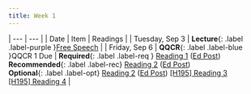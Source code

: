 ```yaml
---
title: Week 1
---
```


| --- | --- |
| Date | Item | Readings |
| Tuesday, Sep 3 | **Lecture**{: .label .label-purple }[Free Speech](#) |
| Friday, Sep 6 | **QQCR**{: .label .label-blue }QQCR 1 Due | **Required**{: .label .label-req } [Reading 1]() ([Ed&nbsp;Post]()) <br />  **Recommended**{: .label .label-rec} [Reading 2]() ([Ed&nbsp;Post]())  <br /> **Optional**{: .label .label-opt} [Reading 2]() ([Ed&nbsp;Post]()) <h195-reading><a href="#">[H195] Reading 3</a> <br /> <a href="#">[H195] Reading 4</a>  </h195-reading>|

